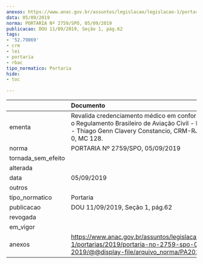 ```yaml
---
anexos: https://www.anac.gov.br/assuntos/legislacao/legislacao-1/portarias/2019/portaria-no-2759-spo-05-09-2019/@@display-file/arquivo_norma/PA2019-2759.pdf
data: 05/09/2019
norma: PORTARIA Nº 2759/SPO, 05/09/2019
publicacao: DOU 11/09/2019, Seção 1, pág.62
tags:
- '52.79869'
- crm
- lei
- portaria
- rbac
tipo_normatico: Portaria
hide: 
- toc 
 
---
```


|                    | Documento                                                                                                                                                              |
|:-------------------|:-----------------------------------------------------------------------------------------------------------------------------------------------------------------------|
| ementa             | Revalida credenciamento médico em conformidade com o Regulamento Brasileiro de Aviação Civil - RBAC nº 67 - Thiago Genn Clavery Constancio, CRM-RJ 52.79869-0, MC 128. |
| norma              | PORTARIA Nº 2759/SPO, 05/09/2019                                                                                                                                       |
| tornada_sem_efeito |                                                                                                                                                                        |
| alterada           |                                                                                                                                                                        |
| data               | 05/09/2019                                                                                                                                                             |
| outros             |                                                                                                                                                                        |
| tipo_normatico     | Portaria                                                                                                                                                               |
| publicacao         | DOU 11/09/2019, Seção 1, pág.62                                                                                                                                        |
| revogada           |                                                                                                                                                                        |
| em_vigor           |                                                                                                                                                                        |
| anexos             | https://www.anac.gov.br/assuntos/legislacao/legislacao-1/portarias/2019/portaria-no-2759-spo-05-09-2019/@@display-file/arquivo_norma/PA2019-2759.pdf                   |